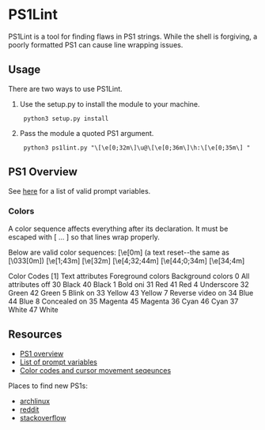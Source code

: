 # PS1Lint

PS1Lint is a tool for finding flaws in PS1 strings. While the shell is forgiving, a poorly formatted PS1 can cause line wrapping issues.

## Usage

There are two ways to use PS1Lint.

1. Use the setup.py to install the module to your machine.

        python3 setup.py install

2. Pass the module a quoted PS1 argument.

        python3 ps1lint.py "\[\e[0;32m\]\u@\[\e[0;36m\]\h:\[\e[0;35m\] "

## PS1 Overview 

See [here](http://www.gnu.org/software/bash/manual/html_node/Printing-a-Prompt.html) for a list of valid prompt variables.

### Colors

A color sequence affects everything after its declaration.
It must be escaped with \[ ... \] so that lines wrap properly.

Below are valid color sequences:
    \[\e[0m\] (a text reset--the same as \[\033[0m\])
    \[\e[1;43m\]
    \[\e[32m\]
    \[\e[4;32;44m\]
    \[\e[44;0;34m\]
    \[\e[34;4m\]

Color Codes [1]
    Text attributes         Foreground colors   Background colors
    0 All attributes off    30 Black            40 Black
    1 Bold oni              31 Red              41 Red
    4 Underscore            32 Green            42 Green
    5 Blink on              33 Yellow           43 Yellow
    7 Reverse video on      34 Blue             44 Blue
    8 Concealed on          35 Magenta          45 Magenta
                            36 Cyan             46 Cyan
                            37 White            47 White

## Resources 

* [PS1 overview](http://www.ibm.com/developerworks/linux/library/l-tip-prompt/)
* [List of prompt variables](http://www.gnu.org/software/bash/manual/html_node/Printing-a-Prompt.html)
* [Color codes and cursor movement seqeunces](http://ascii-table.com/ansi-escape-sequences.php)

Places to find new PS1s:
* [archlinux](https://bbs.archlinux.org/viewtopic.php?id=50885)
* [reddit](http://www.reddit.com/r/programming/comments/697cu/bash_users_what_do_you_have_for_your_ps1/)
* [stackoverflow](http://stackoverflow.com/questions/103857/what-is-your-favorite-bash-prompt)
